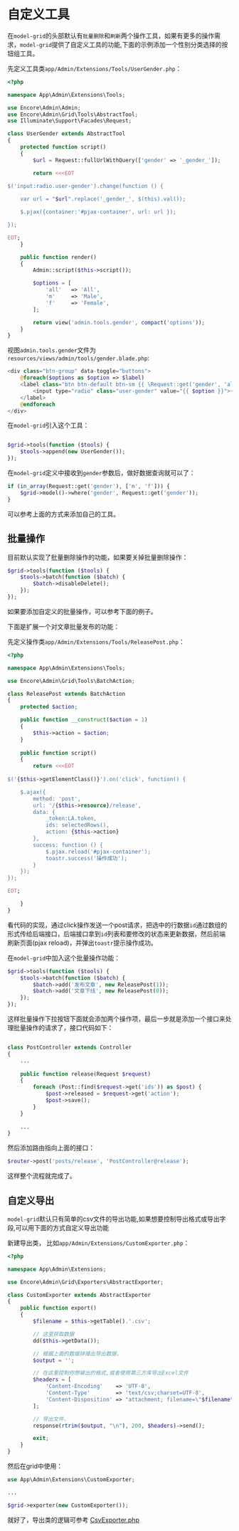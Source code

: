 # 自定义工具

在`model-grid`的头部默认有`批量删除`和`刷新`两个操作工具，如果有更多的操作需求，`model-grid`提供了自定义工具的功能,下面的示例添加一个性别分类选择的按钮组工具。

先定义工具类`app/Admin/Extensions/Tools/UserGender.php`：

```php
<?php

namespace App\Admin\Extensions\Tools;

use Encore\Admin\Admin;
use Encore\Admin\Grid\Tools\AbstractTool;
use Illuminate\Support\Facades\Request;

class UserGender extends AbstractTool
{
    protected function script()
    {
        $url = Request::fullUrlWithQuery(['gender' => '_gender_']);

        return <<<EOT
    
$('input:radio.user-gender').change(function () {

    var url = "$url".replace('_gender_', $(this).val());

    $.pjax({container:'#pjax-container', url: url });

});

EOT;
    }

    public function render()
    {
        Admin::script($this->script());

        $options = [
            'all'   => 'All',
            'm'     => 'Male',
            'f'     => 'Female',
        ];

        return view('admin.tools.gender', compact('options'));
    }
}

```
视图`admin.tools.gender`文件为`resources/views/admin/tools/gender.blade.php`:
```php
<div class="btn-group" data-toggle="buttons">
    @foreach($options as $option => $label)
    <label class="btn btn-default btn-sm {{ \Request::get('gender', 'all') == $option ? 'active' : '' }}">
        <input type="radio" class="user-gender" value="{{ $option }}">{{$label}}
    </label>
    @endforeach
</div>
```

在`model-grid`引入这个工具：
```php

$grid->tools(function ($tools) {
    $tools->append(new UserGender());
});

```

在`model-grid`定义中接收到`gender`参数后，做好数据查询就可以了：
```php
if (in_array(Request::get('gender'), ['m', 'f'])) {
    $grid->model()->where('gender', Request::get('gender'));
}
```

可以参考上面的方式来添加自己的工具。

## 批量操作

目前默认实现了批量删除操作的功能，如果要关掉批量删除操作：
```php
$grid->tools(function ($tools) {
    $tools->batch(function ($batch) {
        $batch->disableDelete();
    });
});

```

如果要添加自定义的批量操作，可以参考下面的例子。

下面是扩展一个对文章批量发布的功能：

先定义操作类`app/Admin/Extensions/Tools/ReleasePost.php`：
```php
<?php

namespace App\Admin\Extensions\Tools;

use Encore\Admin\Grid\Tools\BatchAction;

class ReleasePost extends BatchAction
{
    protected $action;

    public function __construct($action = 1)
    {
        $this->action = $action;
    }
    
    public function script()
    {
        return <<<EOT
        
$('{$this->getElementClass()}').on('click', function() {

    $.ajax({
        method: 'post',
        url: '/{$this->resource}/release',
        data: {
            _token:LA.token,
            ids: selectedRows(),
            action: {$this->action}
        },
        success: function () {
            $.pjax.reload('#pjax-container');
            toastr.success('操作成功');
        }
    });
});

EOT;

    }
}
```
看代码的实现，通过click操作发送一个post请求，把选中的行数据`id`通过数组的形式传给后端接口，后端接口拿到`id`列表和要修改的状态来更新数据，然后前端刷新页面(pjax reload)，并弹出`toastr`提示操作成功。

在`model-grid`中加入这个批量操作功能：
```php
$grid->tools(function ($tools) {
    $tools->batch(function ($batch) {
        $batch->add('发布文章', new ReleasePost(1));
        $batch->add('文章下线', new ReleasePost(0));
    });
});
```

这样批量操作下拉按钮下面就会添加两个操作项，最后一步就是添加一个接口来处理批量操作的请求了，接口代码如下：
```php

class PostController extends Controller
{
    ...
    
    public function release(Request $request)
    {
        foreach (Post::find($request->get('ids')) as $post) {
            $post->released = $request->get('action');
            $post->save();
        }
    }
    
    ...
}
```

然后添加路由指向上面的接口：
```php
$router->post('posts/release', 'PostController@release');
```

这样整个流程就完成了。

## 自定义导出

`model-grid`默认只有简单的csv文件的导出功能,如果想要控制导出格式或导出字段,可以用下面的方式自定义导出功能

新建导出类， 比如`app/Admin/Extensions/CustomExporter.php`：

```php
<?php

namespace App\Admin\Extensions;

use Encore\Admin\Grid\Exporters\AbstractExporter;

class CustomExporter extends AbstractExporter
{
    public function export()
    {
        $filename = $this->getTable().'.csv';

        // 这里获取数据
        dd($this->getData());

        // 根据上面的数据拼接出导出数据，
        $output = '';

        // 在这里控制你想输出的格式,或者使用第三方库导出Excel文件
        $headers = [
            'Content-Encoding'    => 'UTF-8',
            'Content-Type'        => 'text/csv;charset=UTF-8',
            'Content-Disposition' => "attachment; filename=\"$filename\"",
        ];

        // 导出文件，
        response(rtrim($output, "\n"), 200, $headers)->send();

        exit;
    }
}
```

然后在grid中使用：
```php
use App\Admin\Extensions\CustomExporter;

...

$grid->exporter(new CustomExporter());
```
就好了，导出类的逻辑可参考 [CsvExporter.php](https://github.com/z-song/laravel-admin/blob/1.3/src/Grid/Exporters/CsvExporter.php)